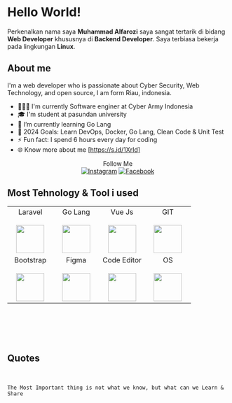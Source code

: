 # Hello World!
Perkenalkan nama saya **Muhammad Alfarozi** saya sangat tertarik di bidang **Web Developer** khususnya di **Backend Developer**. Saya terbiasa bekerja pada lingkungan **Linux**.
<br>
## About me
I'm a web developer who is passionate about Cyber Security, Web Technology, and open source, I am form Riau, indonesia.

- 👨🏻‍💻 I'm currently Software enginer at Cyber Army Indonesia
- 🎓 I'm student at pasundan university
- 🌱 I’m currently learning Go Lang
- 🚀 2024 Goals: Learn DevOps, Docker, Go Lang, Clean Code & Unit Test
- ⚡ Fun fact: I spend 6 hours every day for coding
- 🌐 Know more about me [https://s.id/1XrId]

<div align="center">
  Follow Me
  <br>
   <a href="https://www.instagram.com/alfarozy_an" target="_blank"><img src="https://img.shields.io/badge/Instagram-%23E4405F.svg?&style=flat-square&logo=instagram&logoColor=white" alt="Instagram"></a>
<a href="https://www.facebook.com/Alfarozy.A.n" target="_blank"><img src="https://img.shields.io/badge/Facebook-%231877F2.svg?&style=flat-square&logo=facebook&logoColor=white" alt="Facebook"></a>
</div>


## Most Tehnology & Tool i used

<table width="100%">
  <tbody>
   <tr valign="top">
      <td width="25%" align="center">
        <span>Laravel</span><br><br>
        <img height="64px" src="https://github.com/Alfarozy-AN/alfarozy.id/blob/main/src/laravel.svg">
      </td>
      <td width="25%" align="center">
        <span>Go Lang</span><br><br>
        <img height="64px" src="https://github.com/Alfarozy-AN/alfarozy.id/blob/main/src/go.svg">
      </td>
      <td width="25%" align="center">
        <span>Vue Js</span><br><br>
        <img height="64px" src="https://github.com/Alfarozy-AN/alfarozy.id/blob/main/src/vue.svg">
      </td>
      <td width="25%" align="center">
        <span>GIT</span><br><br>
        <img height="64px" src="https://github.com/Alfarozy-AN/alfarozy.id/blob/main/src/Git.svg">
      </td>
     </tr>
    <tr valign="top">
     <td width="25%" align="center">
        <span>Bootstrap</span><br><br>
        <img height="64px" src="https://github.com/Alfarozy-AN/alfarozy.id/blob/main/src/bootstrap-5-1.svg">
      </td>
      <td width="25%" align="center">
        <span>Figma</span><br><br>
        <img height="64px" src="https://github.com/Alfarozy-AN/alfarozy.id/blob/main/src/figma.svg">
      </td>
      <td width="25%" align="center">
        <span>Code Editor</span><br><br>
        <img height="64px" src="https://github.com/Alfarozy-AN/alfarozy.id/blob/main/src/visual-studio-code.svg">
      </td>
       <td width="25%" align="center">
        <span>OS</span><br><br>
        <img height="64px" src="https://github.com/Alfarozy-AN/alfarozy.id/blob/main/src/linux-tux.svg">
      </td>
    </tr>
  </tbody>
</table>

<br>
<br>
<br>
<br>

## Quotes

<br>

    The Most Important thing is not what we know, but what can we Learn & Share

<br>
